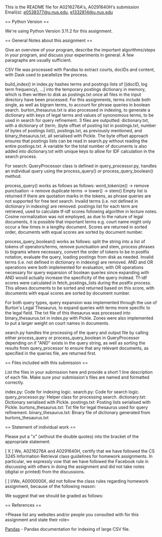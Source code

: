 This is the README file for A0216276A's, A0291640H's submission
Email(s): e0538377@u.nus.edu, e1332814@u.nus.edu

== Python Version ==

We're using Python Version 3.11.2 for this assignment.

== General Notes about this assignment ==

Give an overview of your program, describe the important algorithms/steps 
in your program, and discuss your experiments in general.  A few paragraphs 
are usually sufficient.

CSV file was processed with Pandas to extract courts, docIDs and content, with Dask used to parallelize the process.

build_index() in index.py hashes terms and postings lists of [(docID, log term frequency), ...] into the temporary postings dictionary in memory, which is then written to disk as postings.txt once all files in the input directory have been processed. For this assignments, terms include both single, as well as bigram terms, to account for phrase queries in boolean search. burton_thesaurus.txt is also processed in indexing, to generate a dictionary with keys of legal terms and values of synonomous terms, to be used in search for query refinement. 3 files are outputted: dictionary.txt, with a dictionary of (term, (byte offset of posting list in postings.txt, number of bytes of postings list)), postings.txt, as previously mentioned, and binary_thesaurus.txt, all serialised with Pickle. The byte offset approach ensures that postings lists can be read in search.py without reading the entire postings.txt. A variable for the total number of documents is also added into dictionary.txt with unique keys to allow for IDF calculation in the search process.

For search:
QueryProcessor class is defined in query_processor.py, handles an individual query using the process_query() or process_query_boolean() method. 

process_query() works as follows as follows: word_tokenize() -> remove punctuation -> remove duplicate terms -> lower() -> stem()
Empty list is returned if there are quotation marks in the tokens, as phrase queries are not supported for free text search.
Invalid terms (i.e. not defined in dictionary in indexing) are removed. postings list for each term are retrieved, used to calculate tf-idf scores following algorithm in lecture notes. Cosine normalization was not employed, as due to the nature of legal documents, it is possible that important terms e.g. court name might only occur a few times in a lengthy document.
Scores are returned in sorted order, documents with equal scores are sorted by document number.

process_query_boolean() works as follows: split the string into a list of tokens of operators/terms, remove punctuation and stem, process phrases to bigrams where necessary, convert the order of tokens to be in postfix notation, evaluate the query, loading postings from disk as needed.
Invalid terms (i.e. not defined in dictionary in indexing) are removed.
AND and OR operations were both implemented for evaluation, with OR operations necessary for query expansion of boolean queries since expanding with AND would actually increase the specificity of the query instead.
Tf-idf scores were calculated in fetch_postings_lists during the postfix process. This allows documents to be sorted and returned based on this score, with documents with equal scores are sorted by document number. 

For both query types, query expansion was implemented through the use of Burton's Legal Thesaurus, to expand queries with terms more specific to the legal field. The txt file of this thesaurus was processed into binary_thesaurus.txt in index.py with Pickle. Zones were also implemented to put a larger weight on court names in documents.

search.py handles the processing of the query and output file by calling either process_query or process_query_boolean in QueryProcessor depending on if "AND" exists in the query string, as well as sorting the results from query_processor to ensure that any relevant documents, as specified in the queries file, are returned first.

== Files included with this submission ==

List the files in your submission here and provide a short 1 line
description of each file.  Make sure your submission's files are named
and formatted correctly.

index.py: Code for indexing logic.
search.py: Code for search logic. 
query_processor.py: Helper class for processing search. 
dictionary.txt: Dictionary serialised with Pickle. 
postings.txt: Posting lists serialised with Pickle.
burtons_thesaurus.txt: Txt file for legal thesaurus used for query refinement.
binary_thesaurus.txt: Binary file of dictionary generated from burtons_thesaurus.txt

== Statement of individual work ==

Please put a "x" (without the double quotes) into the bracket of the appropriate statement.

[ X ] We, A0216276A and A0291640H, certify that we have followed the CS 3245 Information
Retrieval class guidelines for homework assignments.  In particular, we
expressly vow that we have followed the Facebook rule in discussing
with others in doing the assignment and did not take notes (digital or
printed) from the discussions.  

[ ] I/We, A0000000X, did not follow the class rules regarding homework
assignment, because of the following reason:

<Please fill in>

We suggest that we should be graded as follows:

<Please fill in>

== References ==

<Please list any websites and/or people you consulted with for this
assignment and state their role>

[Pandas](https://pandas.pydata.org/docs/user_guide/index.html#user-guide) - Pandas documentation for indexing of large CSV file.
